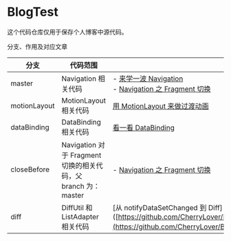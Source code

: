 # BlogTest
这个代码仓库仅用于保存个人博客中源代码。

分支、作用及对应文章

| 分支         | 代码范围                                                     | 对应文章                                                     |
| ------------ | ------------------------------------------------------------ | ------------------------------------------------------------ |
| master       | Navigation 相关代码                                          | - [来学一波 Navigation](https://jiangjiwei.site/post/lai-xue-yi-bo-navigation/)<br />- [Navigation 之 Fragment 切换](https://jiangjiwei.site/post/navigation-zhi-fragment-qie-huan/) |
| motionLayout | MotionLayout 相关代码                                        | [用 MotionLayout 来做过渡动画](https://jiangjiwei.site/post/yong-motionlayout-lai-zuo-guo-du-dong-hua/) |
| dataBinding  | DataBinding 相关代码                                         | [看一看 DataBinding](https://jiangjiwei.site/post/kan-yi-kan-databinding/) |
| closeBefore  | Navigation 对于 Fragment 切换的相关代码，父 branch 为：master | - [Navigation 之 Fragment 切换](https://jiangjiwei.site/post/navigation-zhi-fragment-qie-huan/) |
| diff         | DiffUtil 和 ListAdapter 相关代码                             | [从 notifyDataSetChanged 到 Diff]([https://github.com/CherryLover/BlogTest/blob/diff/%E4%BB%8E%20notifyDataSetChanged%20%E5%88%B0%20Diff.md](https://github.com/CherryLover/BlogTest/blob/diff/从 notifyDataSetChanged 到 Diff.md)) |​


